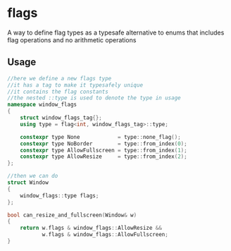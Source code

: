 # flags
A way to define flag types as a typesafe alternative to enums that includes flag operations and no arithmetic operations

## Usage

```cpp
//here we define a new flags type
//it has a tag to make it typesafely unique
//it contains the flag constants
//the nested ::type is used to denote the type in usage
namespace window_flags
{
    struct window_flags_tag{};
    using type = flag<int, window_flags_tag>::type;

    constexpr type None            = type::none_flag();
    constexpr type NoBorder        = type::from_index(0);
    constexpr type AllowFullscreen = type::from_index(1);
    constexpr type AllowResize     = type::from_index(2);
};

//then we can do
struct Window
{
    window_flags::type flags;
};

bool can_resize_and_fullscreen(Window& w)
{
    return w.flags & window_flags::AllowResize &&
           w.flags & window_flags::AllowFullscreen;
}
```
